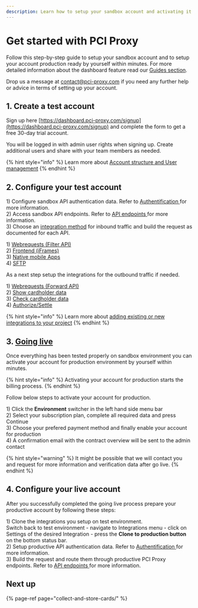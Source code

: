 ```yaml
---
description: Learn how to setup your sandbox account and activating it for production.
---
```


# Get started with PCI Proxy

Follow this step-by-step guide to setup your sandbox account and to setup your account production ready by yourself within minutes. For more detailed information about the dashboard feature read our [Guides section](guides/pci-proxy-dashboard/).   
  
Drop us a message at [contact@pci-proxy.com](mailto:contact@pci-proxy.com) if you need any further help or advice in terms of setting up your account. 

## 1. Create a test account

Sign up here [https://dashboard.pci-proxy.com/signup](https://dashboard.pci-proxy.com/signup) and complete the form to get a free 30-day trial account.   
  
You will be logged in with admin user rights when signing up. Create additional users and share with your team members as needed. 

{% hint style="info" %}
Learn more about [Account structure and User management](guides/pci-proxy-dashboard/account-structure-user-management.md)
{% endhint %}

## 2. Configure your test account 

1\) Configure sandbox API authentication data. Refer to [Authentification ](guides/pci-proxy-dashboard/api-authentication-data.md)for more information.   
2\) Access sandbox API endpoints. Refer to [API endpoints](guides/pci-proxy-dashboard/api-endpoints.md)[ ](guides/pci-proxy-dashboard/api-authentication-data.md)for more information.   
3\) Choose an [integration method](collect-and-store-cards/) for inbound traffic and build the request as documented for each API.  
  
1\) [Webrequests \(Filter API\)](collect-and-store-cards/filter-payloads/)  
2\) [Frontend \(iFrames\)](collect-and-store-cards/capture-iframes/)  
3\) [Native mobile Apps](collect-and-store-cards/vault-alias-gateway.md)  
4\) [SFTP](collect-and-store-cards/secure-file-transfer-sftp.md)

As a next step setup the integrations for the outbound traffic if needed.  
  
1\) [Webrequests \(Forward API\)](use-stored-cards/forward/)  
2\) [Show cardholder data](use-stored-cards/show.md)  
3\) [Check cardholder data](use-stored-cards/check.md)  
4\) [Authorize/Settle](use-stored-cards/authorize-settle/)  


{% hint style="info" %}
Learn more about [adding existing or new integrations to your project](guides/pci-proxy-dashboard/add-integrations.md)
{% endhint %}

## 3. [Going live](guides/pci-proxy-dashboard/get-production-ready.md)

Once everything has been tested properly on sandbox environment you can activate your account for production environment by yourself within minutes. 

{% hint style="info" %}
Activating your account for production starts the billing process. 
{% endhint %}

Follow below steps to activate your account for production.  
  
1\) Click the **Environment** switcher in the left hand side menu bar  
2\) Select your subscription plan, complete all required data and press Continue  
3\) Choose your prefered payment method and finally enable your account for production  
4\) A confirmation email with the contract overview will be sent to the admin contact

{% hint style="warning" %}
It might be possible that we will contact you and request for more information and verification data after go live. 
{% endhint %}

## 4. Configure your live account

After you successfully completed the going live process prepare your productive account by following these steps:

1\) Clone the integrations you setup on test environment.   
Switch back to test environment - navigate to Integrations menu - click on Settings of the desired Integration - press the **Clone to production button** on the bottom status bar.   
2\) Setup productive API authentication data. Refer to [Authentification ](guides/pci-proxy-dashboard/api-authentication-data.md)for more information.   
3\) Build the request and route them through productive PCI Proxy endpoints. Refer to [API endpoints](guides/pci-proxy-dashboard/api-endpoints.md)[ ](guides/pci-proxy-dashboard/api-authentication-data.md)for more information. 

## Next up

{% page-ref page="collect-and-store-cards/" %}



